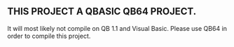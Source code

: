 ## THIS PROJECT A QBASIC QB64 PROJECT. 

It will most likely not compile on QB 1.1 and Visual Basic. Please use QB64 in order to compile this project.